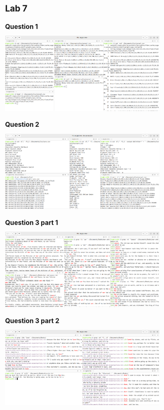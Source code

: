 # Lab 7

## Question 1
![Question1](lab7.q1.png)

## Question 2
![Question2](lab7.q2.png)

## Question 3 part 1
![Question3/part1](lab7.q3p1.png)

## Question 3 part 2
![Question3/part2](lab7.q3p2.png)

